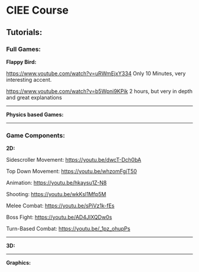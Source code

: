 # CIEE Course 

## Tutorials:

### Full Games:

**Flappy Bird:**

https://www.youtube.com/watch?v=uRWmEjxY334
Only 10 Minutes, very interesting accent.

https://www.youtube.com/watch?v=b5Wpni9KPik
2 hours, but very in depth and great explanations

---

**Physics based Games:**


---

### Game Components:

**2D:**

Sidescroller Movement: https://youtu.be/dwcT-Dch0bA

Top Down Movement: https://youtu.be/whzomFgjT50

Animation: https://youtu.be/hkaysu1Z-N8

Shooting:  https://youtu.be/wkKsl1Mfp5M

Melee Combat: https://youtu.be/sPiVz1k-fEs

Boss Fight: https://youtu.be/AD4JIXQDw0s

Turn-Based Combat: https://youtu.be/_1pz_ohupPs


---

**3D:**

---

**Graphics:**


